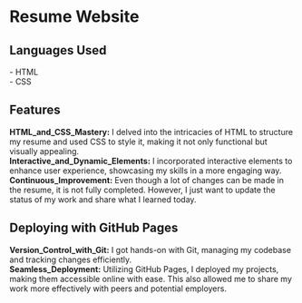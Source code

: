 <h1>Resume Website</h1>

<h2>Languages Used</h2>
- HTML <br>
- CSS <br>


<h2>Features</h2>
<strong>HTML_and_CSS_Mastery:</strong> I delved into the intricacies of HTML to structure my resume and used CSS to style it, making it not only functional but visually appealing.<br>
<strong>Interactive_and_Dynamic_Elements:</strong> I incorporated interactive elements to enhance user experience, showcasing my skills in a more engaging way.<br>
<strong>Continuous_Improvement:</strong> Even though a lot of changes can be made in the resume, it is not fully completed. However, I just want to update the status of my work and share what I learned today.<br>

<h2>Deploying with GitHub Pages</h2>
<strong>Version_Control_with_Git:</strong> I got hands-on with Git, managing my codebase and tracking changes efficiently.<br>
<strong>Seamless_Deployment:</strong> Utilizing GitHub Pages, I deployed my projects, making them accessible online with ease. This also allowed me to share my work more effectively with peers and potential employers.<br>
